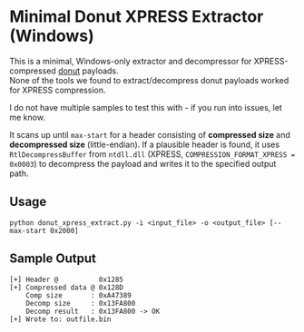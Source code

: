# Minimal Donut XPRESS Extractor (Windows)

This is a minimal, Windows-only extractor and decompressor for XPRESS-compressed [donut](https://github.com/TheWover/donut) payloads.  
None of the tools we found to extract/decompress donut payloads worked for XPRESS compression.

I do not have multiple samples to test this with - if you run into issues, let me know.

It scans up until `max-start` for a header consisting of **compressed size** and **decompressed size** (little-endian). If a plausible header is found, it uses `RtlDecompressBuffer` from `ntdll.dll` (XPRESS, `COMPRESSION_FORMAT_XPRESS = 0x0003`) to decompress the payload and writes it to the specified output path.

## Usage

```
python donut_xpress_extract.py -i <input_file> -o <output_file> [--max-start 0x2000]
```

## Sample Output

```
[+] Header @          0x1285
[+] Compressed data @ 0x128D
    Comp size       : 0xA47389
    Decomp size     : 0x13FA800
    Decomp result   : 0x13FA800 -> OK
[+] Wrote to: outfile.bin
```
